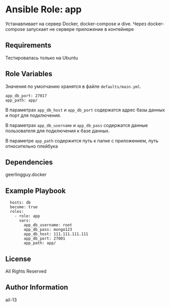 # Ansible Role: app

Устанавливает на сервер Docker, docker-compose и dive. Через docker-compose запускает не сервере приложение в контейнере

## Requirements

Тестировалась только на Ubuntu

## Role Variables

Значения по умолчанию хранятся в файле `defaults/main.yml`.

    app_db_port: 27017
    app_path: app/

В параметрах `app_db_host` и `app_db_port` содержатся адрес базы данных и порт для подключения.

В параметрах `app_db_username` и `app_db_pass` содержатся данные пользователя для подключения к базе данных.

В параметре `app_path` содержится путь к папке с приложением, путь относительно плейбука

## Dependencies

geerlingguy.docker

## Example Playbook

      hosts: db
      become: true
      roles:
        - role: app
          vars:
            app_db_username: root
            app_db_pass: mongo123
            app_db_host: 111.111.111.111
            app_db_port: 27001
            app_path: app/

## License

All Rights Reserved

## Author Information

ail-13
